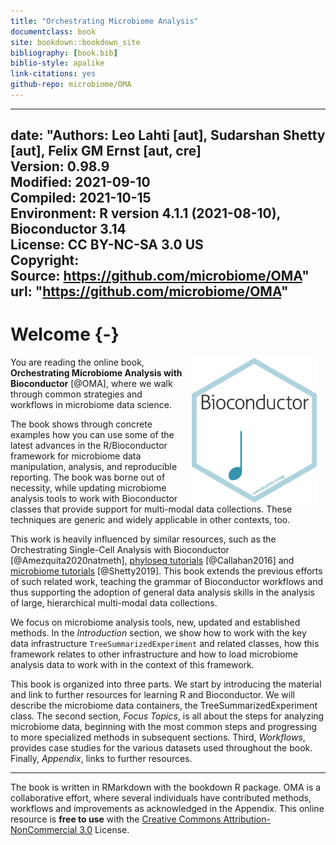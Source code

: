 ```yaml
--- 
title: "Orchestrating Microbiome Analysis"
documentclass: book
site: bookdown::bookdown_site
bibliography: [book.bib]
biblio-style: apalike
link-citations: yes
github-repo: microbiome/OMA
---
```




---
date: "**Authors:** Leo Lahti [aut], Sudarshan Shetty [aut], Felix GM Ernst [aut, cre]<br/>
  **Version:** 0.98.9<br/>
  **Modified:** 2021-09-10<br/>
  **Compiled:** 2021-10-15<br/>
  **Environment:** R version 4.1.1 (2021-08-10), Bioconductor 3.14<br/>
  **License:** CC BY-NC-SA 3.0 US<br/>
  **Copyright:** <br/>
  **Source:** https://github.com/microbiome/OMA"
url: "https://github.com/microbiome/OMA"
---

# Welcome {-}


<a href="https://bioconductor.org"><img src="https://github.com/Bioconductor/BiocStickers/raw/master/Bioconductor/Bioconductor-serial.gif" width="200" alt="Bioconductor Sticker" align="right" style="margin: 0 1em 0 1em" /></a>


You are reading the online book, **Orchestrating Microbiome Analysis
with Bioconductor** [@OMA], where we walk through common strategies and
workflows in microbiome data science.

The book shows through concrete examples how you can use some of the
latest advances in the R/Bioconductor framework for microbiome data
manipulation, analysis, and reproducible reporting. The book was borne
out of necessity, while updating microbiome analysis tools to work
with Bioconductor classes that provide support for multi-modal data
collections. These techniques are generic and widely applicable in
other contexts, too.

This work is heavily influenced by similar resources, such as the
Orchestrating Single-Cell Analysis with Bioconductor [@Amezquita2020natmeth],
[phyloseq tutorials](http://joey711.github.io/phyloseq/tutorials-index) [@Callahan2016] and
[microbiome tutorials](https://microbiome.github.io/tutorials/) [@Shetty2019].
This book extends the previous efforts of such related work, teaching the grammar
of Bioconductor workflows and thus supporting the
adoption of general data analysis skills in the analysis of large,
hierarchical multi-modal data collections.

We focus on microbiome analysis tools, new, updated and established methods.
In the *Introduction* section, we show how to work with the key data 
infrastructure `TreeSummarizedExperiment` and related classes, how this 
framework relates to other infrastructure and how to load microbiome analysis 
data to work with in the context of this framework.

This book is organized into three parts. We start by introducing the
material and link to further resources for learning R and
Bioconductor. We will describe the microbiome data containers, the
TreeSummarizedExperiment class. The second section, *Focus Topics*, is
all about the steps for analyzing microbiome data, beginning with the
most common steps and progressing to more specialized methods in
subsequent sections. Third, *Workflows*, provides case studies for the
various datasets used throughout the book. Finally, *Appendix*, links
to further resources.


--------------

The book is written in RMarkdown with the bookdown R package. OMA is a
collaborative effort, where several individuals have contributed
methods, workflows and improvements as acknowledged in the Appendix.
This online resource is **free to use** with the [Creative Commons
Attribution-NonCommercial
3.0](https://creativecommons.org/licenses/by-nc/3.0/us/) License.




<script type="text/javascript">
// This block adds image to the front page
title=document.getElementById('header');
title.innerHTML = title.innerHTML + 

'<img src="https://user-images.githubusercontent.com/60338854/128359392\
-6feef8df-30e9-4ea0-ae3b-4bb619d746ed.png" alt="Microbiome" width="50%"/>' +

'<p style="font-size:12px">Figure source: Moreno-Indias <i>et al</i>. (2021) \
<a href="https://doi.org/10.3389/fmicb.2021.635781">Statistical and \
Machine Learning Techniques in Human Microbiome Studies: Contemporary \
Challenges and Solutions</a>. Frontiers in Microbiology 12:11.</p>'
</script>
